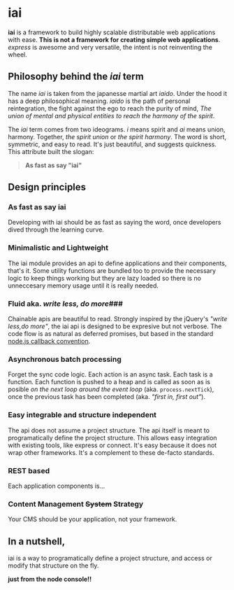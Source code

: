 # iai

**iai** is a framework to build highly scalable distributable web applications with ease. **This is not a framework for creating simple web applications**. *express* is awesome and very versatile, the intent is not reinventing the wheel.

## Philosophy behind the *iai* term

The name *iai* is taken from the japanesse martial art *iaido*. Under the hood it has a deep philosophical meaning. *iaido* is the path of personal reintegration, the fight against the ego to reach the purity of mind, *The union of mental and physical entities to reach the harmony of the spirit*.

The *iai* term comes from two ideograms. *i* means spirit and *ai* means union, harmony. Together, *the spirit union* or *the spirit harmony*. The word is short, symmetric, and easy to read. It's just beautiful, and suggests quickness. This attribute built the slogan:

> **As fast as say "iai"**

## Design principles ##

### As fast as say iai ###

Developing with iai should be as fast as saying the word, once developers dived through the learning curve.

### Minimalistic and Lightweight ###

The iai module provides an api to define applications and their components, that's it. Some utility functions
are bundled too to provide the necessary logic to keep things working but they are lazy loaded so there is no
unneccesary memory usage until it is really needed.

### Fluid aka. *write less, do more*###

Chainable apis are beautiful to read. Strongly inspired by the jQuery's *"write less,do more"*, the iai api is
designed to be expresive but not verbose. The code flow is as natural as deferred promises, but based in the
standard [node.js callback convention](http://nodeguide.com/style.html#callbacks).

### Asynchronous batch processing ###

Forget the sync code logic. Each action is an async task. Each task is a function. Each function is pushed to
a heap and is called as soon as is posible *on the next loop around the event loop* (aka. `process.nextTick`),
once the previous task has been completed (aka. *"first in, first out"*).

### Easy integrable and structure independent ###

The api does not assume a project structure. The api itself is meant to programatically define the project
structure. This allows easy integration with existing tools, like express or connect. It's easy because it
does not wrap other frameworks. It's a complement to these de-facto standards.


### REST based ###

Each application components is...

### Content Management ~~System~~ Strategy ###

Your CMS should be your application, not your framework.

## In a nutshell,

iai is a way to programatically define a project structure, and access or modify
that structure on the fly.

**just from the node console!!**
